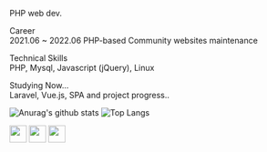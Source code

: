 <p class="has-line-data" data-line-start="0" data-line-end="1">PHP web dev.</p>
<p class="has-line-data" data-line-start="2" data-line-end="4">Career<br>
2021.06 ~ 2022.06  PHP-based Community websites maintenance</p>
<p class="has-line-data" data-line-start="5" data-line-end="7">Technical Skills<br>
PHP, Mysql, Javascript (jQuery), Linux</p>
<p class="has-line-data" data-line-start="7" data-line-end="8">Studying Now...<br>
Laravel, Vue.js, SPA and project progress..


![Anurag's github stats](https://github-readme-stats.vercel.app/api?username=jungmin0917&show_icons=true&theme=tokyonight)
![Top Langs](https://github-readme-stats.vercel.app/api/top-langs/?username=jungmin0917&layout=compact&theme=tokyonight)

<img src="https://img.shields.io/badge/MySQL-D8C6C6?style=flat&logo=MySQL&logoColor=white" height='30' />
<img src="https://img.shields.io/badge/CSS3-3C72AD?style=flat&logo=CSS3&logoColor=white" height='30' />
<img src="https://img.shields.io/badge/PHP-red?style=flat&logo=PHP&logoColor=white" height='30' />
